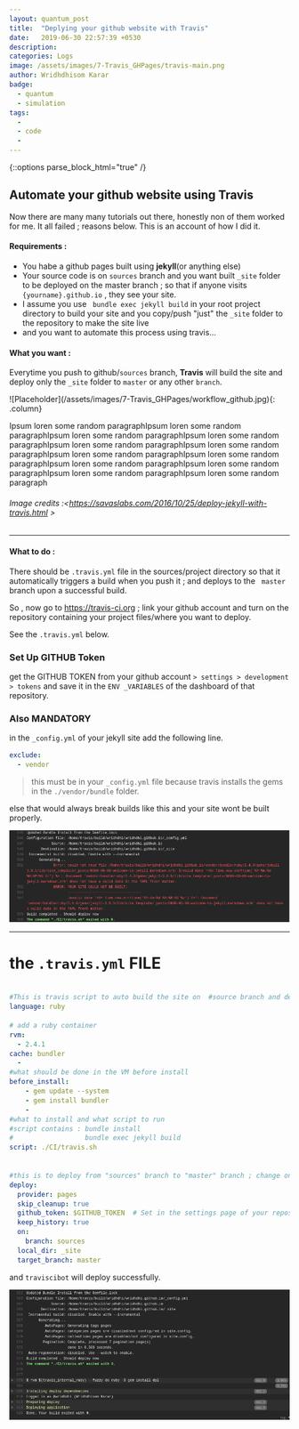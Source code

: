 ```yaml
---
layout: quantum_post
title:  "Deplying your github website with Travis"
date:   2019-06-30 22:57:39 +0530
description:
categories: Logs
image: /assets/images/7-Travis_GHPages/travis-main.png
author: Wridhdhisom Karar
badge: 
  - quantum
  - simulation
tags:
  - 
  - code
  - 
---
```

{::options parse_block_html="true" /}

## Automate your github website using Travis

Now there are many many tutorials out there, honestly non of them worked for me. It all failed ; reasons below. This is an account of how I did it.

#### Requirements :
- You habe a github pages built using **jekyll**(or anything else)
- Your source code is on `sources` branch and you want built `_site` folder to be deployed on the master branch ; so that if anyone visits `{yourname}.github.io` , they see your site.
- I assume you use ` bundle exec jekyll build` in your root project directory to build your site and you copy/push "just" the `_site` folder to the repository to make the site live
-  and you want to automate this process using travis...

#### What you want :
Everytime you push to github/`sources` branch, **Travis** will build the site and deploy only the `_site` folder to `master` or any other `branch`.
<div class="special" >
<div class="row">
![Placeholder](/assets/images/7-Travis_GHPages/workflow_github.jpg){: .column}
<p class="column">
Ipsum loren some random paragraphIpsum loren some random paragraphIpsum loren some random paragraphIpsum loren some random paragraphIpsum loren some random paragraphIpsum loren some random paragraphIpsum loren some random paragraphIpsum loren some random paragraphIpsum loren some random paragraphIpsum loren some random paragraphIpsum loren some random paragraphIpsum loren some random paragraph
</p></div>
</div>

###### _Image credits :<https://savaslabs.com/2016/10/25/deploy-jekyll-with-travis.html >_

---

#### What to do :
There should be `.travis.yml` file in the sources/project directory so that it automatically triggers a build when you push it ;
and deploys to the ` master` branch upon a successful build.

So , now go to <https://travis-ci.org> ; link your github account and turn on the repository containing your project files/where you want to deploy.

See the `.travis.yml` below. 

### Set Up GITHUB Token

get the GITHUB TOKEN from your github account `> settings > development > tokens`
and save it in the `ENV _VARIABLES` of the dashboard of that repository.


### Also MANDATORY
in the `_config.yml` of your jekyll site add the following line.

```yml
exclude:
  - vendor
```

>this must be in your `_config.yml` file because travis installs the gems in the `./vendor/bundle` folder. 

else that would always break builds like this and your site wont be built properly.

![Placeholder](/assets/images/7-Travis_GHPages/travis_not&#32;built.png#full)

---


# the  `.travis.yml` FILE

```yml

#This is travis script to auto build the site on  #source branch and deploy to mster branch
language: ruby

# add a ruby container
rvm:
  - 2.4.1
cache: bundler
  - 
#what should be done in the VM before install
before_install:
    - gem update --system
    - gem install bundler
    - 
#what to install and what script to run
#script contains : bundle install
#                  bundle exec jekyll build
script: ./CI/travis.sh


#this is to deploy from "sources" branch to "master" branch ; change on and target accordingly
deploy:
  provider: pages
  skip_cleanup: true
  github_token: $GITHUB_TOKEN  # Set in the settings page of your repository, as a secure variable
  keep_history: true
  on:
    branch: sources
  local_dir: _site
  target_branch: master
```



and `traviscibot` will deploy successfully.

![Placeholder](/assets/images/7-Travis_GHPages/built.png)